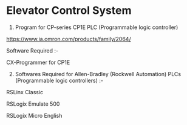 # Elevator Control System

1) Program for CP-series CP1E PLC (Programmable logic controller)

https://www.ia.omron.com/products/family/2064/

Software Required :-

CX-Programmer for CP1E

2) Softwares Required for Allen-Bradley (Rockwell Automation) PLCs (Programmable logic controllers) :-

RSLinx Classic

RSLogix Emulate 500

RSLogix Micro English
